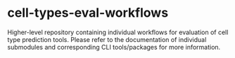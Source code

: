 # cell-types-eval-workflows
Higher-level repository containing individual workflows for evaluation of cell type prediction tools. 
Please refer to the documentation of individual submodules and corresponding CLI tools/packages for more information. 
